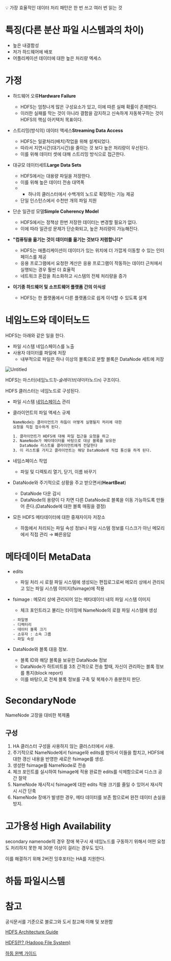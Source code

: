 <aside>
💡 가장 효율적인 데이터 처리 패턴은 한 번 쓰고 여러 번 읽는 것

</aside>

# 특징(다른 분산 파일 시스템과의 차이)

- 높은 내결함성
- 저가 하드웨어에 배포
- 어플리케이션 데이터에 대한 높은 처리량 엑세스

# 가정

- 하드웨어 오류****Hardware Failure****
    - HDFS는 엄청나게 많은 구성요소가 있고, 이에 따른 실패 확률이 존재한다.
    - 이러한 실패를 막는 것이 아니라 결함을 감지하고 신속하게 자동복구하는 것이 HDFS의 핵심 아키텍처 목표이다.
    
- 스트리밍(방식의) 데이터 액세스****Streaming Data Access****
    - HDFS는 일괄처리(배치)작업을 위해 설계되었다.
    - 따라서 지연시간(대기시간)을 줄이는 것 보다 높은 처리량이 우선된다.
    - 이를 위해 데이터 셋에 대해 스트리밍 방식으로 접근한다.
    
- 대규모 데이터세트****Large Data Sets****
    - HDFS에서는 대용량 파일을 저장한다.
    - 이를 위해 높은 데이터 전송 대역폭
    - + 하나의 클러스터에서 수백개의 노드로 확장하는 기능 제공
    - 단일 인스턴스에서 수천만 개의 파일 지원

- 단순 일관성 모델****Simple Coherency Model****
    - HDFS에서는 정책상 한번 저장한 데이터는 변경할 필요가 없다.
    - 이에 따라 일관성 문제가 단순화되고, 높은 처리량이 가능해진다.
    
- ****"컴퓨팅을 옮기는 것이 데이터를 옮기는 것보다 저렴합니다"****
    - HDFS는 애플리케이션이 데이터가 있는 위치에 더 가깝게 이동할 수 있는 인터페이스를 제공
    - 응용 프로그램에서 요청한 계산은 
    응용 프로그램이 작동하는 데이터 근처에서 실행되는 경우 훨씬 더 효율적
    - 네트워크 혼잡을 최소화하고 시스템의 전체 처리량을 증가
    
- ****이기종 하드웨어 및 소프트웨어 플랫폼 간의 이식성****
    - HDFS는 한 플랫폼에서 다른 플랫폼으로 쉽게 이식할 수 있도록 설계
    

# 네임노드와 데이터노드

HDFS는 아래와 같은 일을 한다.

- 파일 시스템 네임스페이스를 노출
- 사용자 데이터를 파일에 저장
    - 내부적으로 파일은 하나 이상의 블록으로 분할
    블록은 DataNode 세트에 저장

![Untitled](https://hadoop.apache.org/docs/r1.2.1/images/hdfsarchitecture.gif)

HDFS는 마스터(네임노드*1)-슬레이브(데이터노드*n) 구조이다.

HDFS 클러스터는 네임노드로 구성된다.

- 파일 시스템 [네임스페이스](https://losskatsu.github.io/os-kernel/linux-namespace/#%EB%A6%AC%EB%88%85%EC%8A%A4---%EB%84%A4%EC%9E%84%EC%8A%A4%ED%8E%98%EC%9D%B4%EC%8A%A4namespace%EC%9D%98-%EA%B0%9C%EB%85%90) 관리
- 클라이언트의 파일 액세스 규제
    
    ```bash
    NameNode는 클라이언트가 하둡이 어떻게 실행될지 처리에 대한 
    요청을 직접 접수하게 된다.
    
    1. 클라이언트가 HDFS에 대해 파일 접근을 요청을 하고
    2. NameNode가 메타데이터를 바탕으로 대상 블록을 보유한 
       DataNode 리스트를 클라이언트에게 전달한다
    3. 이 리스트를 가지고 클라이언트는 해당 DataNode에 직접 통신을 하게 된다.
    ```
    
- 네임스페이스 작업
    - 파일 및 디렉토리 열기, 닫기, 이름 바꾸기
- DataNode와 주기적으로 상황을 주고 받으면서(**HeartBeat**)
    - DataNode 다운 감시
    - DataNode의 용량이 다 차면 다른 DataNode로 블록을 이동 가능하도록 만들어 준다.(DataNode에 대한 블록 매핑을 결정)
- 모든 HDFS 메타데이터에 대한 중재자이자 저장소
    - 하둡에서 처리되는 파일 속성 정보나 파일 시스템 정보를
    디스크가 아닌 메모리에서 직접 관리 → 빠른응답
    

# 메타데이터 MetaData

- edits
    - 파일 처리 시 로컬 파일 시스템에 생성되는 편집로그로써
    메모리 상에서 관리되고 있는 파일 시스템 이미지(fsimage)에 적용
- fsimage : 메모리 상에 관리되어 있는 메타데이터 내의 파일 시스템 이미지
    - 체크 포인트라고 불리는 타이밍에 NameNode의 로컬 파일 시스템에 생성
    
    ```bash
    - 파일명
    - 디렉터리
    - 데이터 블록 크기
    - 소유자 : 소속 그룹
    - 파일 속성
    ```
    
- DataNode와 블록 대응 정보.
    - 블록 ID와 해당 블록을 보유한 DataNode 정보
    - DataNode가 하트비트를 3초 간격으로 전송 할때,
    자신이 관리하는 블록 정보를 통지(block report)
    - 이를 바탕으,로 전체 블록 정보를 구축 및 복제수가 충분한지 판단.

# SecondaryNode

NameNode 고장을 대비한 복제품

## 구성

1. HA 클러스터 구성을 사용하지 않는 클러스터에서 사용.
2. 주기적으로  NameNode에서 fsimage와 edits를 받아서
이들을 합치고, 
HDFS에 대한 갱신 내용을 반영한 새로은 fsimage를 생성.
3. 생성한 fsimage를 NameNode로 전송
4. 체크 포인트를 실시하여
fsimage에 적용 완료한 edits를 삭제함으로써 디스크 공간 절약
5. NameNode 재시작시
fsimage에 대한 edits 적용 크기를 줄일 수 있어서
재시작 시 시간 단축
6. NameNode 장애가 발생한 경우,
메타 데이터를 보존 함으로써 완전 데이터 손실을 방지.

# 고가용성 High Availability

secondary namenode의 경우 장애 복구시 새 네임노드를 구동하기 위해서 어떤 요청도 처리하지 못한 채 30분 이상이 걸리는 경우도 있다.

이를 해결하기 위해 2버전 잉후포터는 HA를 지원한다.

# 하둡 파일시스템

# 참고

공식문서를 기준으로 블로그와 도서 참고해 이해 및 보완함

[HDFS Architecture Guide](https://hadoop.apache.org/docs/r1.2.1/hdfs_design.html)

[HDFS란? (Hadoop File System)](https://nathanh.tistory.com/91)

[하둡 완벽 가이드](https://www.aladin.co.kr/shop/wproduct.aspx?ItemId=103031150)
